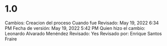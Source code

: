 # 1.0

Cambios: Creacion del proceso
Cuando fue Revisado: May 19, 2022 6:34 PM
Fecha de  versión: May 19, 2022 5:42 PM
Quien hizo el cambio: Leonardo Alvarado Menéndez
Revisado: Yes
Revisado por: Enrique Santos Fraire